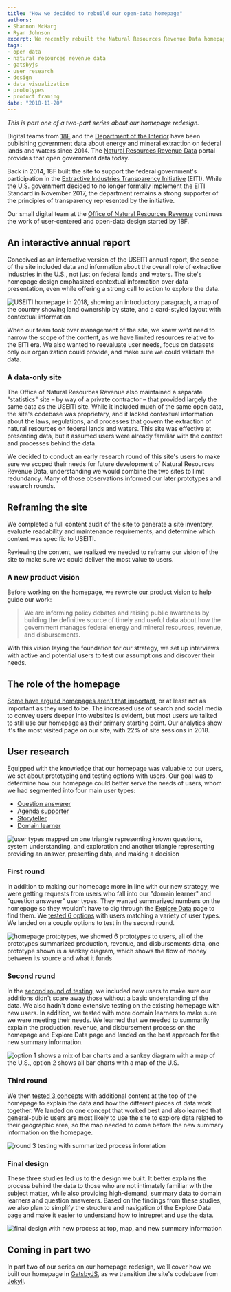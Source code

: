 ```yaml
---
title: "How we decided to rebuild our open-data homepage"
authors:
- Shannon McHarg
- Ryan Johnson
excerpt: We recently rebuilt the Natural Resources Revenue Data homepage. In this first post about the rebuild, we'll share how a revised product vision and user research led us to the redesign. We'll also share our design priorities and prototypes.
tags:
- open data
- natural resources revenue data
- gatsbyjs
- user research
- design
- data visualization
- prototypes
- product framing
date: "2018-11-20"
---
```


_This is part one of a two-part series about our homepage redesign._

Digital teams from [18F](https://18f.gsa.gov/) and the [Department of the Interior](https://www.doi.gov/) have been publishing government data about energy and mineral extraction on federal lands and waters since 2014. The [Natural Resources Revenue Data](https://revenuedata.doi.gov/) portal provides that open government data today.

Back in 2014, 18F built the site to support the federal government's participation in the [Extractive Industries Transparency Initiative](https://eiti.org/) (EITI). While the U.S. government decided to no longer formally implement the EITI Standard in November 2017, the department remains a strong supporter of the principles of transparency represented by the initiative.

Our small digital team at the [Office of Natural Resources Revenue](https://www.onrr.gov/) continues the work of user-centered and open-data design started by 18F.

## An interactive annual report

Conceived as an interactive version of the USEITI annual report, the scope of the site included data and information about the overall role of extractive industries in the U.S., not just on federal lands and waters. The site's homepage design emphasized contextual information over data presentation, even while offering a strong call to action to explore the data.

![USEITI homepage in 2018, showing an introductory paragraph, a map of the country showing land ownership by state, and a card-styled layout with contextual information](./nrrdhome.png)

When our team took over management of the site, we knew we'd need to narrow the scope of the content, as we have limited resources relative to the EITI era. We also wanted to reevaluate user needs, focus on datasets only our organization could provide, and make sure we could validate the data.

### A data-only site

The Office of Natural Resources Revenue also maintained a separate "statistics" site – by way of a private contractor – that provided largely the same data as the USEITI site. While it included much of the same open data, the site's codebase was proprietary, and it lacked contextual information about the laws, regulations, and processes that govern the extraction of natural resources on federal lands and waters. This site was effective at presenting data, but it assumed users were already familiar with the context and processes behind the data.

We decided to conduct an early research round of this site's users to make sure we scoped their needs for future development of Natural Resources Revenue Data, understanding we would combine the two sites to limit redundancy. Many of those observations informed our later prototypes and research rounds.

## Reframing the site

We completed a full content audit of the site to generate a site inventory, evaluate readability and maintenance requirements, and determine which content was specific to USEITI.

Reviewing the content, we realized we needed to reframe our vision of the site to make sure we could deliver the most value to users.

### A new product vision

Before working on the homepage, we rewrote [our product vision](https://github.com/ONRR/doi-extractives-data/wiki/Product-framing) to help guide our work:

> We are informing policy debates and raising public awareness by building the definitive source of timely and useful data about how the government manages federal energy and mineral resources, revenue, and disbursements.

With this vision laying the foundation for our strategy, we set up interviews with active and potential users to test our assumptions and discover their needs.

## The role of the homepage

[Some have argued homepages aren't that important](https://theblog.adobe.com/ux-mythbusting-is-the-homepage-really-the-most-important-part-of-your-website/), or at least not as important as they used to be. The increased use of search and social media to convey users deeper into websites is evident, but most users we talked to still use our homepage as their primary starting point. Our analytics show it's the most visited page on our site, with 22% of site sessions in 2018.

## User research

Equipped with the knowledge that our homepage was valuable to our users, we set about prototyping and testing options with users. Our goal was to determine how our homepage could better serve the needs of users, whom we had segmented into four main user types:

- [Question answerer](https://github.com/ONRR/doi-extractives-data/blob/research/research/00_UserTypes/00_UserTypes.md#user-type-1-question-answerer)
- [Agenda supporter](https://github.com/ONRR/doi-extractives-data/blob/research/research/00_UserTypes/00_UserTypes.md#user-type-2-agenda-supporter)
- [Storyteller](https://github.com/ONRR/doi-extractives-data/blob/research/research/00_UserTypes/00_UserTypes.md#user-type-3-storyteller)
- [Domain learner](https://github.com/ONRR/doi-extractives-data/blob/research/research/00_UserTypes/00_UserTypes.md#user-type-4-domain-learner)

![user types mapped on one triangle representing known questions, system understanding, and exploration and another triangle representing providing an answer, presenting data, and making a decision ](https://github.com/ONRR/doi-extractives-data/raw/research/research/00_UserTypes/AllUsers.PNG)

### First round

In addition to making our homepage more in line with our new strategy, we were getting requests from users who fall into our "domain learner" and "question answerer" user types. They wanted summarized numbers on the homepage so they wouldn't have to dig through the [Explore Data](https://revenuedata.doi.gov/explore/) page to find them. We [tested 6 options](https://github.com/ONRR/doi-extractives-data/blob/research/research/20_fledglingfox/Results.md) with users matching a variety of user types. We landed on a couple options to test in the second round.

![homepage prototypes, we showed 6 prototypes to users, all of the prototypes summarized production, revenue, and disbursements data, one prototype shown is a sankey diagram, which shows the flow of money between its source and what it funds](./homepage-concepts.png)

### Second round

In the [second round of testing](https://github.com/ONRR/doi-extractives-data/blob/research/research/21_obliviousorangutan/Results.md), we included new users to make sure our additions didn't scare away those without a basic understanding of the data. We also hadn't done extensive testing on the existing homepage with new users. In addition, we tested with more domain learners to make sure we were meeting their needs. We learned that we needed to summarily explain the production, revenue, and disbursement process on the homepage and Explore Data page and landed on the best approach for the new summary information.

![option 1 shows a mix of bar charts and a sankey diagram with a map of the U.S., option 2 shows all bar charts with a map of the U.S.](./options.jpg)

### Third round

We then [tested 3 concepts](https://github.com/ONRR/doi-extractives-data/blob/research/research/22_QuietQuail/Results.md) with additional content at the top of the homepage to explain the data and how the different pieces of data work together. We landed on one concept that worked best and also learned that general-public users are most likely to use the site to explore data related to their geographic area, so the map needed to come before the new summary information on the homepage.

![round 3 testing with summarized process information](./round3.png)

### Final design

These three studies led us to the design we built. It better explains the process behind the data to those who are not intimately familiar with the subject matter, while also providing high-demand, summary data to domain learners and question answerers. Based on the findings from these studies, we also plan to simplify the structure and navigation of the Explore Data page and make it easier to understand how to intrepret and use the data.

![final design with new process at top, map, and new summary information](./FinalHomepage.png)

## Coming in part two

In part two of our series on our homepage redesign, we'll cover how we built our homepage in [GatsbyJS](https://www.gatsbyjs.org/), as we transition the site's codebase from [Jekyll](https://jekyllrb.com/).